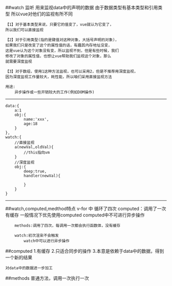 ##watch
	监听
	用来监视data中的声明的数据
	由于数据类型有基本类型和引用类型
	所以vue对他们的监视有所不同
	
	【1】对于基本类型来说，只要它的值变了，vue就认为它变了，
	所以我们可以直接监视
	
	【2】对于引用类型(指的是键值对这种对象，大括号声明的对象)，
	如果我们只是改变了这个的属性值的话，有趣其内存地址没变，
	这是vue认为这个对象没有变，所以监视不到，但是有些时候，我们
	修改了对象的属性值，也想让vue帮助我们监视这个对象，那么
	就需要深度监视
	
	【3】对于数组，使用1这种方法监视，也可以采用2，但是不推荐用深度监视，
	因为深度监视工作量较大，耗性能，所以咱们采用直接监视方法
	
	用途: 
		异步操作或一些开销较大的工作(例如DOM操作)
	
	
----------------	
	data:{
		a:1
		obj:{
			name:'xxx',
			age:18
		}
	},
	watch:{
		//直接监视
		a(newVal,oldVal){
			//this指向vm
		}
		//深度监视
		obj:{
			deep:true,
			handler(newVal){
				
			}
		}
	}
----------------
##watch,computed,medthod特点
	v-for	中
		循环了四次
		computed：调用了一次有缓存
			一般情况下优先使用computed
			computed中不可进行异步操作
		
		methods:调用了四次，每调用一次都会执行函数体，没有缓存
		
		watch:初次渲染不会触发
			watch中可以进行异步操作
			
##computed
	1.有缓存
	2.只适合同步的操作
	3.本意是依赖于data中的数据，得到一个新的结果
	
	对data中的数据进一步加工
	
##methods
	普通方法，调用一次执行一次
